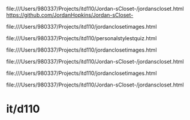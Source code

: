 file:///Users/980337/Projects/itd110/Jordan-sCloset-/jordanscloset.html
https://github.com/JordanHopkins/Jordan-sCloset-

file:///Users/980337/Projects/itd110/jordanclosetimages.html

file:///Users/980337/Projects/itd110/personalstylestquiz.html

file:///Users/980337/Projects/itd110/jordanclosetimages.html

file:///Users/980337/Projects/itd110/Jordan-sCloset-/jordanscloset.html

file:///Users/980337/Projects/itd110/jordanclosetimages.html


file:///Users/980337/Projects/itd110/Jordan-sCloset-/jordanscloset.html
# it/d110
